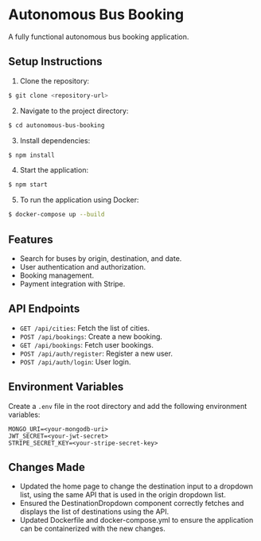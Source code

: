 # Autonomous Bus Booking

A fully functional autonomous bus booking application.

## Setup Instructions

1. Clone the repository:

```bash
$ git clone <repository-url>
```

2. Navigate to the project directory:

```bash
$ cd autonomous-bus-booking
```

3. Install dependencies:

```bash
$ npm install
```

4. Start the application:

```bash
$ npm start
```

5. To run the application using Docker:

```bash
$ docker-compose up --build
```

## Features

- Search for buses by origin, destination, and date.
- User authentication and authorization.
- Booking management.
- Payment integration with Stripe.

## API Endpoints

- `GET /api/cities`: Fetch the list of cities.
- `POST /api/bookings`: Create a new booking.
- `GET /api/bookings`: Fetch user bookings.
- `POST /api/auth/register`: Register a new user.
- `POST /api/auth/login`: User login.

## Environment Variables

Create a `.env` file in the root directory and add the following environment variables:

```
MONGO_URI=<your-mongodb-uri>
JWT_SECRET=<your-jwt-secret>
STRIPE_SECRET_KEY=<your-stripe-secret-key>
```

## Changes Made

- Updated the home page to change the destination input to a dropdown list, using the same API that is used in the origin dropdown list.
- Ensured the DestinationDropdown component correctly fetches and displays the list of destinations using the API.
- Updated Dockerfile and docker-compose.yml to ensure the application can be containerized with the new changes.
